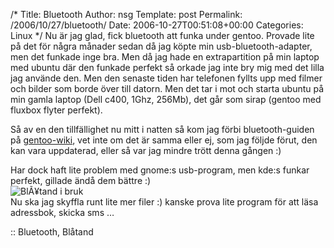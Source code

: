 /*
 Title: Bluetooth
 Author: nsg
 Template: post
 Permalink: /2006/10/27/bluetooth/
 Date: 2006-10-27T00:51:08+00:00
 Categories: Linux
*/
Nu är jag glad, fick bluetooth att funka under gentoo. Provade lite på det för några månader sedan då jag köpte min usb-bluetooth-adapter, men det funkade inge bra. Men då jag hade en extrapartition på min laptop med ubuntu där den funkade perfekt så orkade jag inte bry mig med det lilla jag använde den. Men den senaste tiden har telefonen fyllts upp med filmer och bilder som borde över till datorn. Men det tar i mot och starta ubuntu på min gamla laptop (Dell c400, 1Ghz, 256Mb), det går som sirap (gentoo med fluxbox flyter perfekt).

Så av en den tillfällighet nu mitt i natten så kom jag förbi bluetooth-guiden på [gentoo-wiki][1], vet inte om det är samma eller ej, som jag följde förut, den kan vara uppdaterad, eller så var jag mindre trött denna gången :) 

Har dock haft lite problem med gnome:s usb-program, men kde:s funkar perfekt, gillade ändå dem bättre :)  
<img id="image121" src="http://www.junkpile.se/%7Es/wordpress/wp-content/uploads/bluetooth.png" alt="BlÃ¥tand i bruk" />  
Nu ska jag skyffla runt lite mer filer :) kanske prova lite program för att läsa adressbok, skicka sms &#8230;

:: Bluetooth, Blåtand

<small></small>

 [1]: http://gentoo-wiki.com/HOWTO_mobile_phone,_Bluetooth_and_GNOME